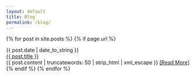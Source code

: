 ```yaml
---
layout: default
title: Blog
permalink: /blog/
---
```


{% for post in site.posts %}
{% if page.url %}
  <div id="date">{{ post.date | date_to_string }}</div>
  <div id="page-title"><a href="{{ post.url }}">{{ post.title }}</a></div>
  {{ post.content | truncatewords: 50 | strip_html | xml_escape }}
  <a href="{{ post.url }}">[Read&nbsp;More]</a>
{% endif %}
{% endfor %}
<br><br><br><br>
